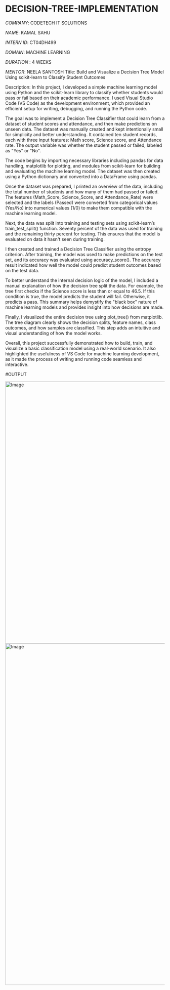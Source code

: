 # DECISION-TREE-IMPLEMENTATION

*COMPANY*: CODETECH IT SOLUTIONS

*NAME*: KAMAL SAHU

*INTERN ID*: CT04DH499

*DOMAIN*: MACHINE LEARNING

*DURATION* : 4 WEEKS

*MENTOR*: NEELA SANTOSH
Title:
Build and Visualize a Decision Tree Model Using scikit-learn to Classify Student Outcomes

Description:
In this project, I developed a simple machine learning model using Python and the scikit-learn library to classify whether students would pass or fail based on their academic performance. I used Visual Studio Code (VS Code) as the development environment, which provided an efficient setup for writing, debugging, and running the Python code.

The goal was to implement a Decision Tree Classifier that could learn from a dataset of student scores and attendance, and then make predictions on unseen data. The dataset was manually created and kept intentionally small for simplicity and better understanding. It contained ten student records, each with three input features: Math score, Science score, and Attendance rate. The output variable was whether the student passed or failed, labeled as "Yes" or "No".

The code begins by importing necessary libraries including pandas for data handling, matplotlib for plotting, and modules from scikit-learn for building and evaluating the machine learning model. The dataset was then created using a Python dictionary and converted into a DataFrame using pandas.

Once the dataset was prepared, I printed an overview of the data, including the total number of students and how many of them had passed or failed. The features (Math_Score, Science_Score, and Attendance_Rate) were selected and the labels (Passed) were converted from categorical values (Yes/No) into numerical values (1/0) to make them compatible with the machine learning model.

Next, the data was split into training and testing sets using scikit-learn’s train_test_split() function. Seventy percent of the data was used for training and the remaining thirty percent for testing. This ensures that the model is evaluated on data it hasn't seen during training.

I then created and trained a Decision Tree Classifier using the entropy criterion. After training, the model was used to make predictions on the test set, and its accuracy was evaluated using accuracy_score(). The accuracy result indicated how well the model could predict student outcomes based on the test data.

To better understand the internal decision logic of the model, I included a manual explanation of how the decision tree split the data. For example, the tree first checks if the Science score is less than or equal to 46.5. If this condition is true, the model predicts the student will fail. Otherwise, it predicts a pass. This summary helps demystify the "black box" nature of machine learning models and provides insight into how decisions are made.

Finally, I visualized the entire decision tree using plot_tree() from matplotlib. The tree diagram clearly shows the decision splits, feature names, class outcomes, and how samples are classified. This step adds an intuitive and visual understanding of how the model works.

Overall, this project successfully demonstrated how to build, train, and visualize a basic classification model using a real-world scenario. It also highlighted the usefulness of VS Code for machine learning development, as it made the process of writing and running code seamless and interactive.

#OUTPUT

<img width="1457" height="828" alt="Image" src="https://github.com/user-attachments/assets/60440b79-fb9c-47c4-8a27-8c67322671f4" />

<img width="1920" height="1080" alt="Image" src="https://github.com/user-attachments/assets/77a1919b-91d6-4969-aa7e-103adaa13e8b" />

